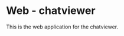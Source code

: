 <!--
 Copyright (c) 2022 Sri Lakshmi Kanthan P
 
 This software is released under the MIT License.
 https://opensource.org/licenses/MIT
-->

# Web - chatviewer

This is the web application for the chatviewer.
